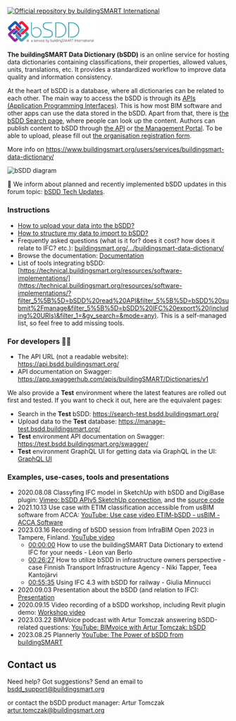 [![Official repository by buildingSMART International](https://img.shields.io/badge/buildingSMART-Official%20Repository-orange.svg)](https://www.buildingsmart.org/)

<img src="Documentation/graphics/bSDD_logo.png"
     alt="bSDD logo"
     style="width: 200px" />

**The buildingSMART Data Dictionary (bSDD)** is an online service for hosting data dictionaries containing classifications, their properties, allowed values, units, translations, etc. It provides a standardized workflow to improve data quality and information consistency.

At the heart of bSDD is a database, where all dictionaries can be related to each other. The main way to access the bSDD is through its [APIs (Application Programming Interfaces)](https://app.swaggerhub.com/apis/buildingSMART/Dictionaries/v1). This is how most BIM software and other apps can use the data stored in the bSDD. Apart from that, there is [the bSDD Search page](https://search.bsdd.buildingsmart.org/), where people can look up the content. Authors can publish content to bSDD through [the API](https://app.swaggerhub.com/apis/buildingSMART/Dictionaries/v1) or [the Management Portal](https://manage.bsdd.buildingsmart.org/). To be able to upload, please fill out [the organisation registration form](https://bsi-technicalservices.atlassian.net/servicedesk/customer/portal/3/group/4/create/25).

More info on https://www.buildingsmart.org/users/services/buildingsmart-data-dictionary/

<img src="https://github.com/buildingSMART/bSDD/assets/22922395/0b581c14-fd16-402f-baa8-c55eac500eff"
     alt="bSDD diagram"
     style="width: 700px" />

📢 We inform about planned and recently implemented bSDD updates in this forum topic:
[bSDD Tech Updates](https://forums.buildingsmart.org/t/bsdd-tech-updates/4889).

### Instructions

* [How to upload your data into the bSDD?](/Documentation/bSDD%20import%20tutorial.md)
* [How to structure my data to import to bSDD?](/Documentation/bSDD%20JSON%20import%20model.md)
* Frequently asked questions (what is it for? does it cost? how does it relate to IFC? etc.): [buildingsmart.org/.../buildingsmart-data-dictionary/](https://www.buildingsmart.org/users/services/buildingsmart-data-dictionary/)
* Browse the documentation: [Documentation](Documentation)
* List of tools integrating bSDD: [https://technical.buildingsmart.org/resources/software-implementations/](https://technical.buildingsmart.org/resources/software-implementations/?filter_5%5B%5D=bSDD%20read%20API&filter_5%5B%5D=bSDD%20submit%2Fmanage&filter_5%5B%5D=bSDD%20IFC%20export%20(including%20URIs)&filter_1=&gv_search=&mode=any). This is a self-managed list, so feel free to add missing tools.

### For developers 👩‍💻
* The API URL (not a readable website): https://api.bsdd.buildingsmart.org/ 
* API documentation on Swagger: https://app.swaggerhub.com/apis/buildingSMART/Dictionaries/v1

We also provide a **Test** environment where the latest features are rolled out first and tested. If you want to check it out, here are the equivalent pages:
* Search in the **Test** bSDD: https://search-test.bsdd.buildingsmart.org/
* Upload data to the **Test** database: https://manage-test.bsdd.buildingsmart.org/
* **Test** environment API documentation on Swagger: https://test.bsdd.buildingsmart.org/swagger/
* **Test** environment GraphQL UI for getting data via GraphQL in the UI: [GraphQL UI](https://test.bsdd.buildingsmart.org/graphiql)

### Examples, use-cases, tools and presentations
* 2020.08.08 Classyfing IFC model in SketchUp with bSDD and DigiBase plugin: [Vimeo: bSDD APIv5 SketchUp connection](https://vimeo.com/446417661/ff8b6605d3), and the [source code](https://github.com/DigiBase-VolkerWessels/SketchUp-bsDD-plugin)
* 2021.10.13 Use case with ETIM classification accessible from usBIM software from ACCA: [YouTube: Use case video ETIM-bSDD - usBIM - ACCA Software](https://www.youtube.com/watch?v=KTzJRJkisKk&ab_channel=ETIMInternational)
* 2023.03.16 Recording of bSDD session from InfraBIM Open 2023 in Tampere, Finland. [YouTube video](https://www.youtube.com/watch?v=gie0ryGD3NQ)
     * [00:00:00](https://www.youtube.com/watch?v=gie0ryGD3NQ&t=0s) How to use the buildingSMART Data Dictionary to extend IFC for your needs - Léon van Berlo
     * [00:26:27](https://www.youtube.com/watch?v=gie0ryGD3NQ&t=1587s) How to utilize bSDD in infrastructure owners perspective - case Finnish Transport Infrastructure Agency - Niki Tapper, Teea Kantojärvi
     * [00:55:35](https://www.youtube.com/watch?v=gie0ryGD3NQ&t=3335s) Using IFC 4.3 with bSDD for railway - Giulia Minnucci
* 2020.09.03 Presentation about the bSDD (and relation to IFC): [Presentation](https://www.slideshare.net/berlotti/20200903-the-2020-buildingsmart-data-dictionary-prototype-bsdd)
* 2020.09.15 Video recording of a bSDD workshop, including Revit plugin demo: [Workshop video](https://app.box.com/s/lndnjrbx80n87eg1eq1zhhbqoz8hfmyz/file/720558204462 (start at 1.44.00))
* 2023.03.22 BIMVoice podcast with Artur Tomczak answering bSDD-related questions: [YouTube: BIMvoice with Artur Tomczak: bSDD](https://www.youtube.com/watch?v=VMgaTZhFmjE)
* 2023.08.25 Plannerly [YouTube: The Power of bSDD from buildingSMART](https://www.youtube.com/watch?v=QZHsPEN-L0w)

## Contact us

Need help? Got suggestions? Send an email to <bsdd_support@buildingsmart.org>

or contact the bSDD product manager: Artur Tomczak <artur.tomczak@buildingsmart.org>


